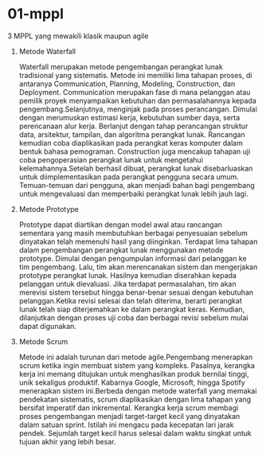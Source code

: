 # 01-mppl
3 MPPL yang mewakili klasik maupun agile

1. Metode Waterfall

    Waterfall merupakan metode pengembangan perangkat lunak tradisional yang sistematis. Metode ini memiliki lima tahapan proses, di antaranya Communication, Planning, Modeling, Construction, dan Deployment.
    Communication merupakan fase di mana pelanggan atau pemilik proyek menyampaikan kebutuhan dan permasalahannya kepada pengembang.Selanjutnya, menginjak pada proses perancangan. Dimulai dengan merumuskan estimasi kerja, kebutuhan sumber daya, serta perencanaan alur kerja. Berlanjut dengan tahap perancangan struktur data, arsitektur, tampilan, dan algoritma perangkat lunak. Rancangan kemudian coba diaplikasikan pada perangkat keras komputer dalam bentuk bahasa pemograman. Construction juga mencakup tahapan uji coba pengoperasian perangkat lunak untuk mengetahui kelemahannya.Setelah berhasil dibuat, perangkat lunak disebarluaskan untuk diimplementasikan pada perangkat pengguna secara umum. Temuan-temuan dari pengguna, akan menjadi bahan bagi pengembang untuk mengevaluasi dan memperbaiki perangkat lunak lebih jauh lagi.

2. Metode Prototype

    Prototype dapat diartikan dengan model awal atau rancangan sementara yang masih membutuhkan berbagai penyesuaian sebelum dinyatakan telah memenuhi hasil yang diinginkan. Terdapat lima tahapan dalam pengembangan perangkat lunak menggunakan metode prototype. Dimulai dengan pengumpulan informasi dari pelanggan ke tim pengembang. Lalu, tim akan merencanakan sistem dan mengerjakan prototype perangkat lunak. Hasilnya kemudian diserahkan kepada pelanggan untuk dievaluasi. Jika terdapat permasalahan, tim akan merevisi sistem tersebut hingga benar-benar sesuai dengan kebutuhan pelanggan.Ketika revisi selesai dan telah diterima, berarti perangkat lunak telah siap diterjemahkan ke dalam perangkat keras. Kemudian, dilanjutkan dengan proses uji coba dan berbagai revisi sebelum mulai dapat digunakan.

3. Metode Scrum

    Metode ini adalah turunan dari metode agile.Pengembang menerapkan scrum ketika ingin membuat sistem yang kompleks. Pasalnya, kerangka kerja ini memang ditujukan untuk menghasilkan produk bernilai tinggi, unik sekaligus produktif. Kabarnya Google, Microsoft, hingga Spotify menerapkan sistem ini.Berbeda dengan metode waterfall yang memakai pendekatan sistematis, scrum diaplikasikan dengan lima tahapan yang bersifat imperatif dan inkremental. Kerangka kerja scrum membagi proses pengembangan menjadi target-target kecil yang dinyatakan dalam satuan sprint. Istilah ini mengacu pada kecepatan lari jarak pendek. Sejumlah target kecil harus selesai dalam waktu singkat untuk tujuan akhir yang lebih besar.